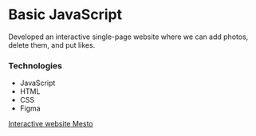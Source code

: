 # Basic JavaScript

Developed an interactive single-page website where we can add photos, delete them, and put likes.

### Technologies
* JavaScript
* HTML
* CSS
* Figma

[Interactive website Mesto](https://nikoloshgw.github.io/mesto/index.html)
